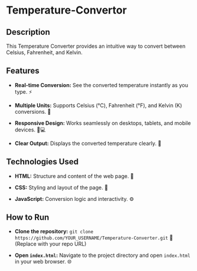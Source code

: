 # Temperature-Convertor

## Description

This Temperature Converter provides an intuitive way to convert between Celsius, Fahrenheit, and Kelvin.  

## Features

- **Real-time Conversion:** See the converted temperature instantly as you type. ⚡

- **Multiple Units:** Supports Celsius (°C), Fahrenheit (°F), and Kelvin (K) conversions. 🔄

- **Responsive Design:** Works seamlessly on desktops, tablets, and mobile devices. 📱💻

 - **Clear Output:** Displays the converted temperature clearly. 👀

## Technologies Used

* **HTML:**  Structure and content of the web page. 🧱

* **CSS:** Styling and layout of the page. 💅

* **JavaScript:**  Conversion logic and interactivity. ⚙️


## How to Run

- **Clone the repository:** `git clone https://github.com/YOUR_USERNAME/Temperature-Converter.git` 💾 (Replace with your repo URL)

- **Open `index.html`:** Navigate to the project directory and open `index.html` in your web browser. 🌐



